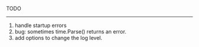 TODO
______

1. handle startup errors
2. bug: sometimes time.Parse() returns an error.
3. add options to change the log level.

